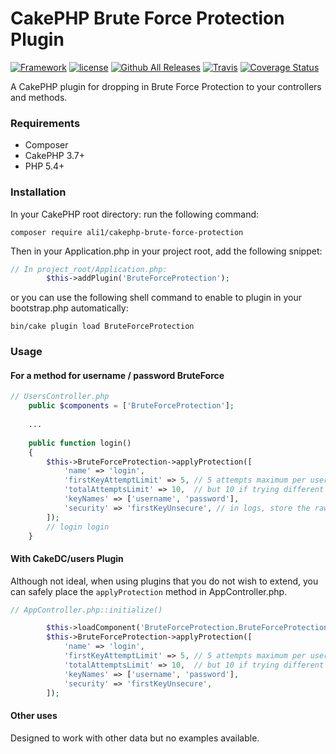 # CakePHP Brute Force Protection Plugin

[![Framework](https://img.shields.io/badge/Framework-CakePHP%203.x-orange.svg)](http://cakephp.org)
[![license](https://img.shields.io/github/license/LeWestopher/cakephp-monga.svg?maxAge=2592000)](https://github.com/LeWestopher/cakephp-monga/blob/master/LICENSE)
[![Github All Releases](https://img.shields.io/packagist/dt/ali1/cakephp-brute-force-protection.svg?maxAge=2592000)](https://packagist.org/packages/ali1/cakephp-brute-force-protection)
[![Travis](https://img.shields.io/travis/ali1/cakephp-brute-force-protection.svg?maxAge=2592000)](https://travis-ci.org/ali1/cakephp-brute-force-protection)
[![Coverage Status](https://coveralls.io/repos/github/ali1/cakephp-brute-force-protection/badge.svg)](https://coveralls.io/github/ali1/cakephp-brute-force-protection)

A CakePHP plugin for dropping in Brute Force Protection to your controllers and methods. 

### Requirements

* Composer
* CakePHP 3.7+
* PHP 5.4+

### Installation

In your CakePHP root directory: run the following command:

```
composer require ali1/cakephp-brute-force-protection
```

Then in your Application.php in your project root, add the following snippet:

```php
// In project_root/Application.php:
        $this->addPlugin('BruteForceProtection');
```

or you can use the following shell command to enable to plugin in your bootstrap.php automatically:

```
bin/cake plugin load BruteForceProtection
```

### Usage

#### For a method for username / password BruteForce

```php
// UsersController.php
    public $components = ['BruteForceProtection'];
    
    ...
    
    public function login()
    {
        $this->BruteForceProtection->applyProtection([
            'name' => 'login',
            'firstKeyAttemptLimit' => 5, // 5 attempts maximum per username
            'totalAttemptsLimit' => 10,  // but 10 if trying different usernames
            'keyNames' => ['username', 'password'],
            'security' => 'firstKeyUnsecure', // in logs, store the raw username, but not the password
        ]);
        // login login
    }
```

#### With CakeDC/users Plugin

Although not ideal, when using plugins that you do not wish to extend, you can safely place the `applyProtection` method in AppController.php.

```php
// AppController.php::initialize()

        $this->loadComponent('BruteForceProtection.BruteForceProtection'); // Keep above any authentication components if running on initialize (default)
        $this->BruteForceProtection->applyProtection([
            'name' => 'login',
            'firstKeyAttemptLimit' => 5, // 5 attempts maximum per username
            'totalAttemptsLimit' => 10,  // but 10 if trying different usernames
            'keyNames' => ['username', 'password'],
            'security' => 'firstKeyUnsecure',
        ]);

```

#### Other uses

Designed to work with other data but no examples available.

